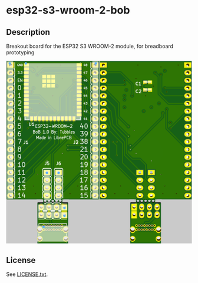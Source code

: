 # esp32-s3-wroom-2-bob

## Description

Breakout board for the ESP32 S3 WROOM-2 module, for breadboard prototyping

![board](resources/images/board.png)

## License

See [LICENSE.txt](LICENSE.txt).
